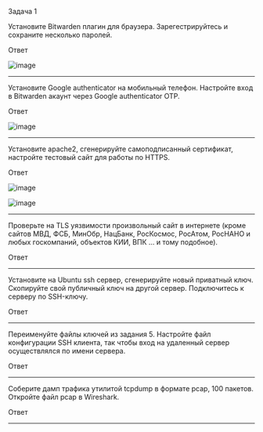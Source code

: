 Задача 1

Установите Bitwarden плагин для браузера. Зарегестрируйтесь и сохраните несколько паролей.

Ответ

![image](https://user-images.githubusercontent.com/65549218/147222440-50d60301-46ca-4e90-be05-30c1f9893f2f.png)

_________________________________________________________________________________________________________________________________________________________________________________

Установите Google authenticator на мобильный телефон. Настройте вход в Bitwarden акаунт через Google authenticator OTP.

Ответ

![image](https://user-images.githubusercontent.com/65549218/147222248-48ef7ce7-a9dc-409d-9542-603ee0e159a2.png)

_________________________________________________________________________________________________________________________________________________________________________________

Установите apache2, сгенерируйте самоподписанный сертификат, настройте тестовый сайт для работы по HTTPS.

Ответ

![image](https://user-images.githubusercontent.com/65549218/147244429-33446ba0-5f7d-478d-a7e9-167019b5dc5b.png)

![image](https://user-images.githubusercontent.com/65549218/147244323-0cf57315-5b1b-48c7-a911-807f7f5c9c22.png)

_________________________________________________________________________________________________________________________________________________________________________________

Проверьте на TLS уязвимости произвольный сайт в интернете (кроме сайтов МВД, ФСБ, МинОбр, НацБанк, РосКосмос, РосАтом, РосНАНО и любых госкомпаний, объектов КИИ, ВПК ... и тому подобное).


Ответ
_________________________________________________________________________________________________________________________________________________________________________________

Установите на Ubuntu ssh сервер, сгенерируйте новый приватный ключ. Скопируйте свой публичный ключ на другой сервер. Подключитесь к серверу по SSH-ключу.



Ответ
_________________________________________________________________________________________________________________________________________________________________________________

Переименуйте файлы ключей из задания 5. Настройте файл конфигурации SSH клиента, так чтобы вход на удаленный сервер осуществлялся по имени сервера.


Ответ
_________________________________________________________________________________________________________________________________________________________________________________

Соберите дамп трафика утилитой tcpdump в формате pcap, 100 пакетов. Откройте файл pcap в Wireshark.


Ответ
_________________________________________________________________________________________________________________________________________________________________________________
